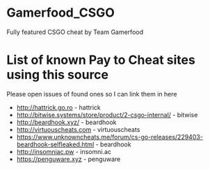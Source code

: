 # Gamerfood_CSGO
Fully featured CSGO cheat by Team Gamerfood

# List of known Pay to Cheat sites using this source
Please open issues of found ones so I can link them in here

* http://hattrick.go.ro - hattrick
* http://bitwise.systems/store/product/2-csgo-internal/ - bitwise
* http://beardhook.xyz/ - beardhook
* http://virtuouscheats.com - virtuouscheats
* https://www.unknowncheats.me/forum/cs-go-releases/229403-beardhook-selfleaked.html - beardhook
* http://insomniac.pw - insomni.ac
* https://penguware.xyz - penguware

